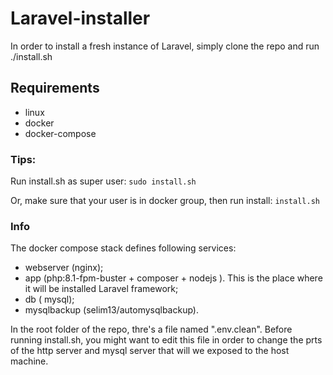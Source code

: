 # Laravel-installer

In order to install a fresh instance of Laravel, simply clone the repo and run ./install.sh

## Requirements
- linux
- docker
- docker-compose

### Tips:
Run install.sh as super user: ```sudo install.sh```

Or, make sure that your user is in docker group, then run install: ```install.sh```

### Info

The docker compose stack defines following services:
- webserver (nginx);
- app (php:8.1-fpm-buster + composer + nodejs ). This is the place where it will be installed Laravel framework;
- db ( mysql);
- mysqlbackup (selim13/automysqlbackup).

In the root folder of the repo, thre's a file named ".env.clean". Before running install.sh, you might want to edit this file in order to change the prts of the http server and mysql server that will we exposed to the host machine.
